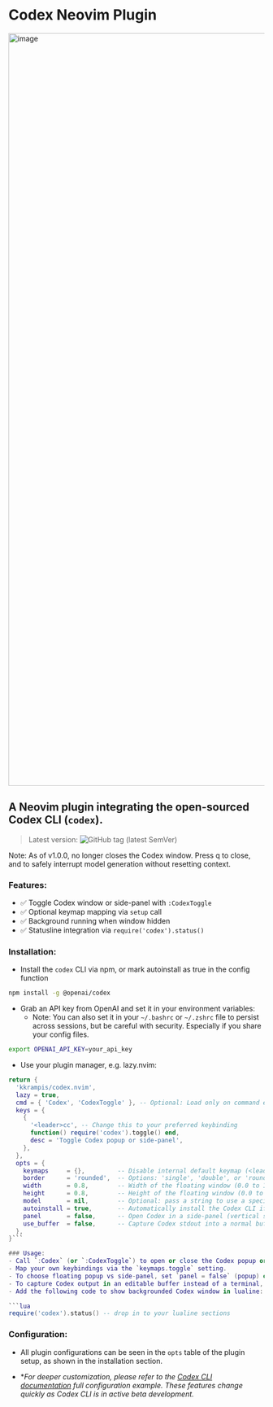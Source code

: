 # Codex Neovim Plugin
<img width="1480" alt="image" src="https://github.com/user-attachments/assets/eac126c5-e71c-4de9-817a-bf4e8f2f6af9" />

## A Neovim plugin integrating the open-sourced Codex CLI (`codex`).
> Latest version: ![GitHub tag (latest SemVer)](https://img.shields.io/github/v/tag/kkrampis/codex.nvim?sort=semver)

Note: As of v1.0.0, <Esc> no longer closes the Codex window. Press q to close, and <Esc><Esc> to safely interrupt model generation without resetting context.

### Features:
- ✅ Toggle Codex window or side-panel with `:CodexToggle`
- ✅ Optional keymap mapping via `setup` call
- ✅ Background running when window hidden
- ✅ Statusline integration via `require('codex').status()` 

### Installation:

- Install the `codex` CLI via npm, or mark autoinstall as true in the config function

```bash
npm install -g @openai/codex
```

- Grab an API key from OpenAI and set it in your environment variables:
  - Note: You can also set it in your `~/.bashrc` or `~/.zshrc` file to persist across sessions, but be careful with security. Especially if you share your config files.

```bash
export OPENAI_API_KEY=your_api_key
```

- Use your plugin manager, e.g. lazy.nvim:

```lua
return {
  'kkrampis/codex.nvim',
  lazy = true,
  cmd = { 'Codex', 'CodexToggle' }, -- Optional: Load only on command execution
  keys = {
    {
      '<leader>cc', -- Change this to your preferred keybinding
      function() require('codex').toggle() end,
      desc = 'Toggle Codex popup or side-panel',
    },
  },
  opts = {
    keymaps     = {},         -- Disable internal default keymap (<leader>cc -> :CodexToggle)
    border      = 'rounded',  -- Options: 'single', 'double', or 'rounded'
    width       = 0.8,        -- Width of the floating window (0.0 to 1.0)
    height      = 0.8,        -- Height of the floating window (0.0 to 1.0)
    model       = nil,        -- Optional: pass a string to use a specific model (e.g., 'o3-mini')
    autoinstall = true,       -- Automatically install the Codex CLI if not found
    panel       = false,      -- Open Codex in a side-panel (vertical split) instead of floating window
    use_buffer  = false,      -- Capture Codex stdout into a normal buffer instead of a terminal buffer
  },
}```

### Usage:
- Call `:Codex` (or `:CodexToggle`) to open or close the Codex popup or side-panel.
- Map your own keybindings via the `keymaps.toggle` setting.
- To choose floating popup vs side-panel, set `panel = false` (popup) or `panel = true` (panel) in your setup options.
- To capture Codex output in an editable buffer instead of a terminal, set `use_buffer = true` (or `false` to keep terminal) in your setup options.
- Add the following code to show backgrounded Codex window in lualine:

```lua
require('codex').status() -- drop in to your lualine sections
```

### Configuration:
- All plugin configurations can be seen in the `opts` table of the plugin setup, as shown in the installation section.

- **For deeper customization, please refer to the [Codex CLI documentation](https://github.com/openai/codex?tab=readme-ov-file#full-configuration-example) full configuration example. These features change quickly as Codex CLI is in active beta development.*
